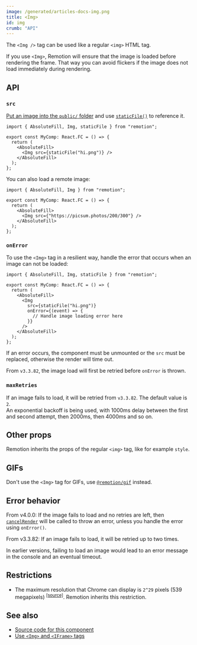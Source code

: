 ```yaml
---
image: /generated/articles-docs-img.png
title: <Img>
id: img
crumb: "API"
---
```


The `<Img />` tag can be used like a regular `<img>` HTML tag.

If you use `<Img>`, Remotion will ensure that the image is loaded before rendering the frame. That way you can avoid flickers if the image does not load immediately during rendering.

## API

### `src`

[Put an image into the `public/` folder](/docs/assets) and use [`staticFile()`](/docs/staticfile) to reference it.

```tsx twoslash
import { AbsoluteFill, Img, staticFile } from "remotion";

export const MyComp: React.FC = () => {
  return (
    <AbsoluteFill>
      <Img src={staticFile("hi.png")} />
    </AbsoluteFill>
  );
};
```

You can also load a remote image:

```tsx twoslash
import { AbsoluteFill, Img } from "remotion";

export const MyComp: React.FC = () => {
  return (
    <AbsoluteFill>
      <Img src={"https://picsum.photos/200/300"} />
    </AbsoluteFill>
  );
};
```

### `onError`

To use the `<Img>` tag in a resilient way, handle the error that occurs when an image can not be loaded:

```tsx twoslash
import { AbsoluteFill, Img, staticFile } from "remotion";

export const MyComp: React.FC = () => {
  return (
    <AbsoluteFill>
      <Img
        src={staticFile("hi.png")}
        onError={(event) => {
          // Handle image loading error here
        }}
      />
    </AbsoluteFill>
  );
};
```

If an error occurs, the component must be unmounted or the `src` must be replaced, otherwise the render will time out.

From `v3.3.82`, the image load will first be retried before `onError` is thrown.

### `maxRetries`<AvailableFrom v="3.3.82"/>

If an image fails to load, it will be retried from `v3.3.82`. The default value is `2`.  
An exponential backoff is being used, with 1000ms delay between the first and second attempt, then 2000ms, then 4000ms and so on.

## Other props

Remotion inherits the props of the regular `<img>` tag, like for example `style`.

## GIFs

Don't use the `<Img>` tag for GIFs, use [`@remotion/gif`](/docs/gif) instead.

## Error behavior

From v4.0.0: If the image fails to load and no retries are left, then [`cancelRender`](/docs/cancel-render) will be called to throw an error, unless you handle the error using `onError()`.

From v3.3.82: If an image fails to load, it will be retried up to two times.

In earlier versions, failing to load an image would lead to an error message in the console and an eventual timeout.

## Restrictions

- The maximum resolution that Chrome can display is `2^29` pixels (539 megapixels) <sup><a href="https://stackoverflow.com/questions/57223559/what-is-the-maximum-image-dimensions-supported-in-desktop-chrome#:~:text=than%202%5E29-,(539MP)">[source]</a></sup>. Remotion inherits this restriction.

## See also

- [Source code for this component](https://github.com/remotion-dev/remotion/blob/main/packages/core/src/Img.tsx)
- [Use `<Img>` and `<IFrame>` tags](/docs/use-img-and-iframe)
